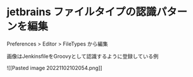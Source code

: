 # jetbrains ファイルタイプの認識パターンを編集
Preferences > Editor > FileTypes から編集

画像はJenkinsfileをGroovyとして認識するように登録している例

![[Pasted image 20221102102054.png]]